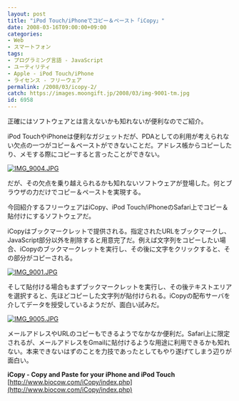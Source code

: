 ```yaml
---
layout: post
title: "iPod Touch/iPhoneでコピー＆ペースト「iCopy」"
date: 2008-03-16T09:00:00+09:00
categories:
- Web
- スマートフォン
tags: 
- プログラミング言語 - JavaScript
- ユーティリティ
- Apple - iPod Touch/iPhone
- ライセンス - フリーウェア
permalink: /2008/03/icopy-2/
catch: https://images.moongift.jp/2008/03/img-9001-tm.jpg
id: 6958
---
```

正確にはソフトウェアとは言えないかも知れないが便利なのでご紹介。   
  
iPod TouchやiPhoneは便利なガジェットだが、PDAとしての利用が考えられない欠点の一つがコピー＆ペーストができないことだ。アドレス帳からコピーしたり、メモする際にコピーすると言ったことができない。   
  
[![IMG_9004.JPG](https://images.moongift.jp/2008/03/img-9004-tm.jpg)](https://images.moongift.jp/2008/03/img-90041.jpg)  
  
だが、その欠点を乗り越えられるかも知れないソフトウェアが登場した。何とブラウザの力だけでコピー＆ペーストを実現する。   
  
今回紹介するフリーウェアはiCopy、iPod Touch/iPhoneのSafari上でコピー＆貼付けにするソフトウェアだ。   
  
<!--more-->  
  
iCopyはブックマークレットで提供される。指定されたURLをブックマークし、JavaScript部分以外を削除すると用意完了だ。例えば文字列をコピーしたい場合、iCopyのブックマークレットを実行し、その後に文字をクリックすると、その部分がコピーされる。   
  
[![IMG_9001.JPG](https://images.moongift.jp/2008/03/img-9001-tm.jpg)](https://images.moongift.jp/2008/03/img-90011.jpg)  
  
そして貼付ける場合もまずブックマークレットを実行し、その後テキストエリアを選択すると、先ほどコピーした文字列が貼付けられる。iCopyの配布サーバを介してデータを授受しているようだが、面白い試みだ。   
  
[![IMG_9005.JPG](https://images.moongift.jp/2008/03/img-9005-tm.jpg)](https://images.moongift.jp/2008/03/img-90051.jpg)  
  
メールアドレスやURLのコピーもできるようでなかなか便利だ。Safari上に限定されるが、メールアドレスをGmailに貼付けるような用途に利用できるかも知れない。本来できないはずのことを力技であったとしてもやり遂げてしまう辺りが面白い。   
  
**iCopy - Copy and Paste for your iPhone and iPod Touch**  
[http://www.biocow.com/iCopy/index.php](http://www.biocow.com/iCopy/index.php)

